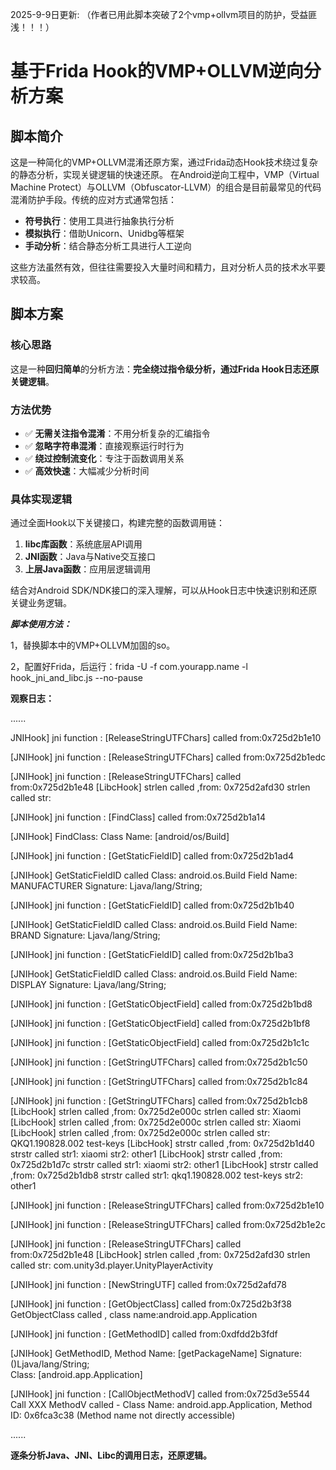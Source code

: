 2025-9-9日更新:
（作者已用此脚本突破了2个vmp+ollvm项目的防护，受益匪浅！！！）


# 基于Frida Hook的VMP+OLLVM逆向分析方案

## 脚本简介

这是一种简化的VMP+OLLVM混淆还原方案，通过Frida动态Hook技术绕过复杂的静态分析，实现关键逻辑的快速还原。
在Android逆向工程中，VMP（Virtual Machine Protect）与OLLVM（Obfuscator-LLVM）的组合是目前最常见的代码混淆防护手段。传统的应对方式通常包括：

- **符号执行**：使用工具进行抽象执行分析
- **模拟执行**：借助Unicorn、Unidbg等框架
- **手动分析**：结合静态分析工具进行人工逆向

这些方法虽然有效，但往往需要投入大量时间和精力，且对分析人员的技术水平要求较高。

## 脚本方案

### 核心思路

这是一种**回归简单**的分析方法：**完全绕过指令级分析，通过Frida Hook日志还原关键逻辑**。

### 方法优势

- ✅ **无需关注指令混淆**：不用分析复杂的汇编指令
- ✅ **忽略字符串混淆**：直接观察运行时行为
- ✅ **绕过控制流变化**：专注于函数调用关系
- ✅ **高效快速**：大幅减少分析时间

### 具体实现逻辑

通过全面Hook以下关键接口，构建完整的函数调用链：

1. **libc库函数**：系统底层API调用
2. **JNI函数**：Java与Native交互接口
3. **上层Java函数**：应用层逻辑调用

结合对Android SDK/NDK接口的深入理解，可以从Hook日志中快速识别和还原关键业务逻辑。



***脚本使用方法：***

1，替换脚本中的VMP+OLLVM加固的so。  

2，配置好Frida，后运行：frida -U -f com.yourapp.name -l hook_jni_and_libc.js --no-pause

**观察日志：**


......

JNIHook]    jni function : [ReleaseStringUTFChars] called from:0x725d2b1e10

 [JNIHook]    jni function : [ReleaseStringUTFChars] called from:0x725d2b1edc

 [JNIHook]    jni function : [ReleaseStringUTFChars] called from:0x725d2b1e48
 [LibcHook] strlen    called ,from: 0x725d2afd30
 strlen      called str:

 [JNIHook]    jni function : [FindClass] called from:0x725d2b1a14

 [JNIHook] FindClass:      Class Name: [android/os/Build]

 [JNIHook]    jni function : [GetStaticFieldID] called from:0x725d2b1ad4

 [JNIHook] GetStaticFieldID called
     Class: android.os.Build
     Field Name: MANUFACTURER
     Signature: Ljava/lang/String;

 [JNIHook]    jni function : [GetStaticFieldID] called from:0x725d2b1b40

 [JNIHook] GetStaticFieldID called
     Class: android.os.Build
     Field Name: BRAND
     Signature: Ljava/lang/String;

 [JNIHook]    jni function : [GetStaticFieldID] called from:0x725d2b1ba3

 [JNIHook] GetStaticFieldID called
     Class: android.os.Build
     Field Name: DISPLAY
     Signature: Ljava/lang/String;

 [JNIHook]    jni function : [GetStaticObjectField] called from:0x725d2b1bd8

 [JNIHook]    jni function : [GetStaticObjectField] called from:0x725d2b1bf8

 [JNIHook]    jni function : [GetStaticObjectField] called from:0x725d2b1c1c

 [JNIHook]    jni function : [GetStringUTFChars] called from:0x725d2b1c50

 [JNIHook]    jni function : [GetStringUTFChars] called from:0x725d2b1c84

 [JNIHook]    jni function : [GetStringUTFChars] called from:0x725d2b1cb8
 [LibcHook] strlen    called ,from: 0x725d2e000c
 strlen      called str: Xiaomi
 [LibcHook] strlen    called ,from: 0x725d2e000c
 strlen      called str: Xiaomi
 [LibcHook] strlen    called ,from: 0x725d2e000c
 strlen      called str: QKQ1.190828.002 test-keys
 [LibcHook] strstr    called ,from: 0x725d2b1d40
 strstr      called str1: xiaomi str2: other1
 [LibcHook] strstr    called ,from: 0x725d2b1d7c
 strstr      called str1: xiaomi str2: other1
 [LibcHook] strstr    called ,from: 0x725d2b1db8
 strstr      called str1: qkq1.190828.002 test-keys str2: other1

 [JNIHook]    jni function : [ReleaseStringUTFChars] called from:0x725d2b1e10

 [JNIHook]    jni function : [ReleaseStringUTFChars] called from:0x725d2b1e2c

 [JNIHook]    jni function : [ReleaseStringUTFChars] called from:0x725d2b1e48
 [LibcHook] strlen    called ,from: 0x725d2afd30
 strlen      called str: com.unity3d.player.UnityPlayerActivity

 [JNIHook]    jni function : [NewStringUTF] called from:0x725d2afd78

 [JNIHook]    jni function : [GetObjectClass] called from:0x725d2b3f38
 GetObjectClass called , class name:android.app.Application

 [JNIHook]    jni function : [GetMethodID] called from:0xdfdd2b3fdf

 [JNIHook] GetMethodID,         Method Name: [getPackageName]     Signature: ()Ljava/lang/String;    
 Class: [android.app.Application]

 [JNIHook]    jni function : [CallObjectMethodV] called from:0x725d3e5544
 Call XXX MethodV called - Class Name: android.app.Application, Method ID: 0x6fca3c38 (Method name not directly accessible)

......  


**逐条分析Java、JNI、Libc的调用日志，还原逻辑。**
 
